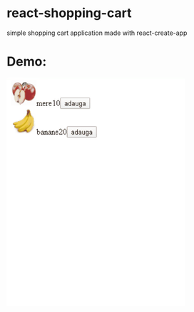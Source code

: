 # react-shopping-cart
  simple shopping cart application made with react-create-app
# Demo:
  ![](react-shopping-cart.gif)
